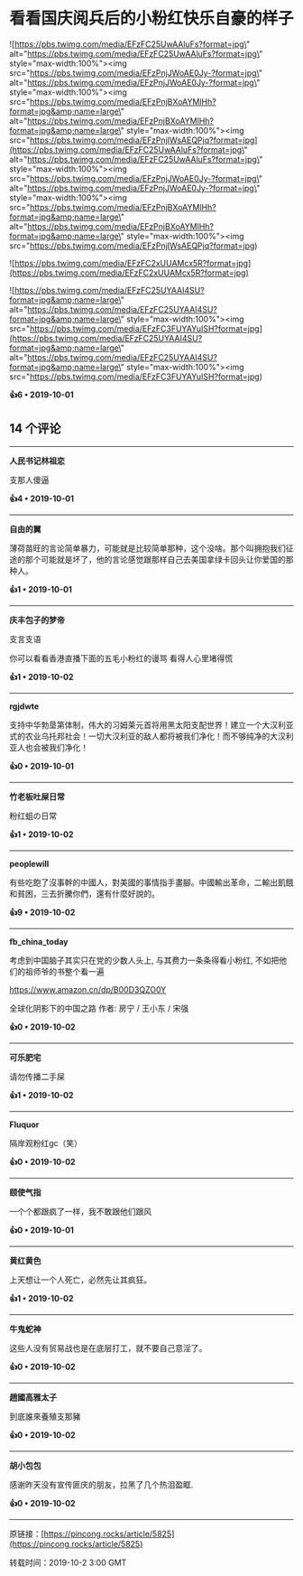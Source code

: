 # 看看国庆阅兵后的小粉红快乐自豪的样子 

![https://pbs.twimg.com/media/EFzFC25UwAAluFs?format=jpg\" alt=\"https://pbs.twimg.com/media/EFzFC25UwAAluFs?format=jpg\" style=\"max-width:100%\"><img src=\"https://pbs.twimg.com/media/EFzPnjJWoAE0Jy-?format=jpg\" alt=\"https://pbs.twimg.com/media/EFzPnjJWoAE0Jy-?format=jpg\" style=\"max-width:100%\"><img src=\"https://pbs.twimg.com/media/EFzPnjBXoAYMlHh?format=jpg&amp;name=large\" alt=\"https://pbs.twimg.com/media/EFzPnjBXoAYMlHh?format=jpg&amp;name=large\" style=\"max-width:100%\"><img src=\"https://pbs.twimg.com/media/EFzPnjIWsAEQPjq?format=jpg](https://pbs.twimg.com/media/EFzFC25UwAAluFs?format=jpg\" alt=\"https://pbs.twimg.com/media/EFzFC25UwAAluFs?format=jpg\" style=\"max-width:100%\"><img src=\"https://pbs.twimg.com/media/EFzPnjJWoAE0Jy-?format=jpg\" alt=\"https://pbs.twimg.com/media/EFzPnjJWoAE0Jy-?format=jpg\" style=\"max-width:100%\"><img src=\"https://pbs.twimg.com/media/EFzPnjBXoAYMlHh?format=jpg&amp;name=large\" alt=\"https://pbs.twimg.com/media/EFzPnjBXoAYMlHh?format=jpg&amp;name=large\" style=\"max-width:100%\"><img src=\"https://pbs.twimg.com/media/EFzPnjIWsAEQPjq?format=jpg)

![https://pbs.twimg.com/media/EFzFC2xUUAMcx5R?format=jpg](https://pbs.twimg.com/media/EFzFC2xUUAMcx5R?format=jpg)

![https://pbs.twimg.com/media/EFzFC25UYAAI4SU?format=jpg&amp;name=large\" alt=\"https://pbs.twimg.com/media/EFzFC25UYAAI4SU?format=jpg&amp;name=large\" style=\"max-width:100%\"><img src=\"https://pbs.twimg.com/media/EFzFC3FUYAYuISH?format=jpg](https://pbs.twimg.com/media/EFzFC25UYAAI4SU?format=jpg&amp;name=large\" alt=\"https://pbs.twimg.com/media/EFzFC25UYAAI4SU?format=jpg&amp;name=large\" style=\"max-width:100%\"><img src=\"https://pbs.twimg.com/media/EFzFC3FUYAYuISH?format=jpg)

**👍6 • 2019-10-01**

## 14 个评论

---
**人民书记林祖恋**

支那人傻逼 

**👍4 • 2019-10-01**

---
**自由的翼**

薄荷苗旺的言论简单暴力，可能就是比较简单那种，这个没啥。那个叫拥抱我们征途的那个可能就是坏了，他的言论感觉跟那样自己去美国拿绿卡回头让你爱国的那种人。 

**👍1 • 2019-10-01**

---
**庆丰包子的梦帝**

支言支语

你可以看看香港直播下面的五毛小粉红的谩骂 看得人心里堵得慌 

**👍1 • 2019-10-02**

---
**rgjdwte**

支持中华勃垦第体制，伟大的习姆莱元首将用黑太阳支配世界！建立一个大汉利亚式的农业乌托邦社会！一切大汉利亚的敌人都将被我们净化！而不够纯净的大汉利亚人也会被我们净化！ 

**👍0 • 2019-10-01**

---
**竹老板吐屎日常**

粉红蛆の日常 

**👍1 • 2019-10-02**

---
**peoplewill**

有些吃飽了沒事幹的中國人，對美國的事情指手畫腳。中國輸出革命，二輸出飢餓和貧困，三去折騰你們，還有什麼好說的。 

**👍9 • 2019-10-02**

---
**fb_china_today**

考虑到中国脑子其实只在党的少数人头上, 与其费力一条条得看小粉红, 不如把他们的祖师爷的书整个看一遍

https://www.amazon.cn/dp/B00D3QZO0Y

全球化阴影下的中国之路 作者: 房宁 / 王小东 / 宋强 

**👍0 • 2019-10-02**

---
**可乐肥宅**

请勿传播二手屎 

**👍1 • 2019-10-02**

---
**Fluquor**

隔岸观粉红gc（笑） 

**👍0 • 2019-10-02**

---
**颐使气指**

一个个都跟疯了一样，我不敢跟他们跟风 

**👍0 • 2019-10-01**

---
**黄红黄色**

上天想让一个人死亡，必然先让其疯狂。 

**👍1 • 2019-10-02**

---
**牛鬼蛇神**

这些人没有贸易战也是在底层打工，就不要自己意淫了。 

**👍0 • 2019-10-02**

---
**趙國高雅太子**

到底誰來養殖支那豬 

**👍0 • 2019-10-02**

---
**胡小包包**

感谢昨天没有宣传匪庆的朋友，拉黑了几个热泪盈眶. 

**👍0 • 2019-10-02**

---
原链接：[https://pincong.rocks/article/5825](https://pincong.rocks/article/5825)

转载时间：2019-10-2 3:00 GMT